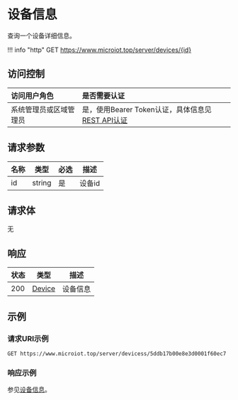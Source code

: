 # 设备信息

查询一个设备详细信息。

!!! info "http"
    GET https://www.microiot.top/server/devices/{id}

## 访问控制

| 访问用户角色           | 是否需要认证                                 |
| :--------------------- | :------------------------------------------- |
| 系统管理员或区域管理员 | 是，使用Bearer Token认证，具体信息见[REST API认证](../api.md) |

## 请求参数

| 名称 | 类型   | 必选 | 描述   |
| ---- | ------ | ---- | ------ |
| id   | string | 是   | 设备id |

## 请求体

无

## 响应

| 状态 | 类型          | 描述           |
| ---- | ------------- | -------------- |
| 200  | [Device](../device/adddevice.md#device) | 设备信息 |



## 示例

### 请求URI示例

``` HTTP
GET https://www.microiot.top/server/devicess/5ddb17b00e8e3d0001f60ec7
```

### 响应示例

参见[设备信息](../device/adddevice.md#_7)。

